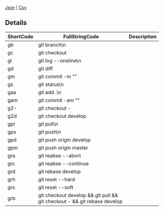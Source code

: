 [Json](https://davidkou.github.io/Snippets/git.json) | [Csv](https://davidkou.github.io/Snippets/git.csv)

## Details
|ShortCode|FullStringCode                                                          |Description|
|---------|------------------------------------------------------------------------|-----------|
|gb       |git branch\n                                                            |           |
|gc       |git checkout                                                            |           |
|gl       |git log --oneline\n                                                     |           |
|gd       |git diff                                                                |           |
|gm       |git commit -m ""                                                        |           |
|gs       |git status\n                                                            |           |
|gaa      |git add .\n                                                             |           |
|gam      |git commit -am ""                                                       |           |
|g2-      |git checkout -                                                          |           |
|g2d      |git checkout develop                                                    |           |
|gpl      |git pull\n                                                              |           |
|gps      |git push\n                                                              |           |
|gpd      |git push origin develop                                                 |           |
|gpm      |git push origin master                                                  |           |
|gra      |git reabse --abort                                                      |           |
|grc      |git reabse --continue                                                   |           |
|grd      |git rebase develop                                                      |           |
|grh      |git reset --hard                                                        |           |
|grs      |git reset --soft                                                        |           |
|grb      |git checkout develop && git pull && git checkout - && git rebase develop|           |

